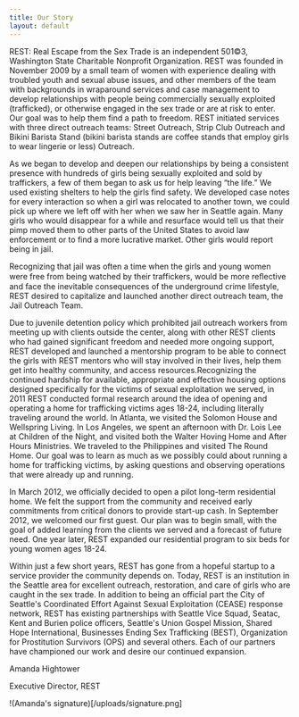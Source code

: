 ```yaml
---
title: Our Story
layout: default
---
```


REST: Real Escape from the Sex Trade is an independent 501©3, Washington State Charitable Nonprofit Organization. REST was founded in November 2009 by a small team of women with experience dealing with troubled youth and sexual abuse issues, and other members of the team with backgrounds in wraparound services and case management to develop relationships with people being commercially sexually exploited (trafficked), or otherwise engaged in the sex trade or are at risk to enter. Our goal was to help them find a path to freedom. REST initiated services with three direct outreach teams: Street Outreach, Strip Club Outreach and Bikini Barista Stand (bikini barista stands are coffee stands that employ girls to wear lingerie or less) Outreach.

As we began to develop and deepen our relationships by being a consistent presence with hundreds of girls being sexually exploited and sold by traffickers, a few of them began to ask us for help leaving “the life.” We used existing shelters to help the girls find safety. We developed case notes for every interaction so when a girl was relocated to another town, we could pick up where we left off with her when we saw her in Seattle again. Many girls who would disappear for a while and resurface would tell us that their pimp moved them to other parts of the United States to avoid law enforcement or to find a more lucrative market. Other girls would report being in jail.

Recognizing that jail was often a time when the girls and young women were free from being watched by their traffickers, would be more reﬂective and face the inevitable consequences of the underground crime lifestyle, REST desired to capitalize and launched another direct outreach team, the Jail Outreach Team.

Due to juvenile detention policy which prohibited jail outreach workers from meeting up with clients outside the center, along with other REST clients who had gained significant freedom and needed more ongoing support, REST developed and launched a mentorship program to be able to connect the girls with REST mentors who will stay involved in their lives, help them get into healthy community, and access resources.Recognizing the continued hardship for available, appropriate and effective housing options designed specifically for the victims of sexual exploitation we served, in 2011 REST conducted formal research around the idea of opening and operating a home for trafficking victims ages 18-24, including literally traveling around the world. In Atlanta, we visited the Solomon House and Wellspring Living. In Los Angeles, we spent an afternoon with Dr. Lois Lee at Children of the Night, and visited both the Walter Hoving Home and After Hours Ministries. We traveled to the Philippines and visited The Round Home. Our goal was to learn as much as we possibly could about running a home for trafficking victims, by asking questions and observing operations that were already up and running.

In March 2012, we officially decided to open a pilot long-term residential home. We felt the support from the community and received early commitments from critical donors to provide start-up cash. In September 2012, we welcomed our first guest. Our plan was to begin small, with the goal of added learning from the clients we served and a forecast of future need. One year later, REST expanded our residential program to six beds for young women ages 18-24.

Within just a few short years, REST has gone from a hopeful startup to a service provider the community depends on. Today, REST is an institution in the Seattle area for excellent outreach, restoration, and care of girls who are caught in the sex trade. In addition to being an official part the City of Seattle's Coordinated Effort Against Sexual Exploitation (CEASE) response network, REST has existing partnerships with Seattle Vice Squad, Seatac, Kent and Burien police officers, Seattle's Union Gospel Mission, Shared Hope International, Businesses Ending Sex Trafficking (BEST), Organization for Prostitution Survivors (OPS) and several others. Each of our partners have championed our work and desire our continued expansion.

Amanda Hightower

Executive Director, REST

!(Amanda's signature)[/uploads/signature.png]
